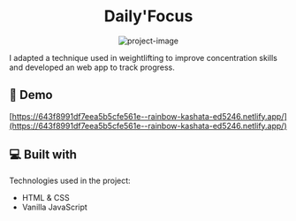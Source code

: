 <h1 align="center" id="title">Daily'Focus</h1>

<p align="center"><img src="https://user-images.githubusercontent.com/70469925/232785122-96df13ac-ec46-48d0-86ec-ab78aff64f9b.png" alt="project-image"></p>

<p id="description">I adapted a technique used in weightlifting to improve concentration skills and developed an web app to track progress.</p>

<h2>🚀 Demo</h2>

[https://643f8991df7eea5b5cfe561e--rainbow-kashata-ed5246.netlify.app/](https://643f8991df7eea5b5cfe561e--rainbow-kashata-ed5246.netlify.app/)



  
  
<h2>💻 Built with</h2>

Technologies used in the project:

*   HTML & CSS
*   Vanilla JavaScript
